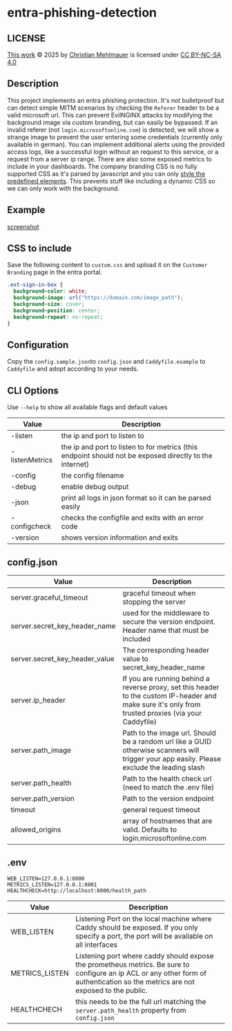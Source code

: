 # entra-phishing-detection

## LICENSE

[This work](https://github.com/firefart/entra-phishing-detection) © 2025 by [Christian Mehlmauer](https://github.com/firefart) is licensed under [CC BY-NC-SA 4.0](https://creativecommons.org/licenses/by-nc-sa/4.0/?ref=chooser-v1)

## Description

This project implements an entra phishing protection. It's not bulletproof but can detect simple MITM scenarios by checking the `Referer` header to be a valid microsoft url.
This can prevent EvilNGINX attacks by modifying the background image via custom branding, but can easily be bypassed. If an invalid referer (not `login.microsoftonline.com`) is detected, we will show a strange image to prevent the user entering some credentials (currently only available in german). You can implement additional alerts using the provided access logs, like a successful login without an request to this service, or a request from a server ip range. There are also some exposed metrics to include in your dashboards.
The company branding CSS is no fully supported CSS as it's parsed by javascript and you can only [style the predefined elements](https://learn.microsoft.com/en-us/entra/fundamentals/reference-company-branding-css-template). This prevents stuff like including a dynamic CSS so we can only work with the background.

## Example

[screenshot](screenshot.png)

## CSS to include

Save the following content to `custom.css` and upload it on the `Customer Branding` page in the entra portal.

```css
.ext-sign-in-box {
  background-color: white;
  background-image: url("https://domain.com/image_path");
  background-size: cover;
  background-position: center;
  background-repeat: no-repeat;
}
```

## Configuration

Copy the `config.sample.json`to `config.json` and `Caddyfile.example` to `Caddyfile` and adopt according to your needs.

## CLI Options

Use `--help` to show all available flags and default values

| Value          | Description                                                                                             |
| -------------- | ------------------------------------------------------------------------------------------------------- |
| -listen        | the ip and port to listen to                                                                            |
| -listenMetrics | the ip and port to listen to for metrics (this endpoint should not be exposed directly to the internet) |
| -config        | the config filename                                                                                     |
| -debug         | enable debug output                                                                                     |
| -json          | print all logs in json format so it can be parsed easily                                                |
| -configcheck   | checks the configfile and exits with an error code                                                      |
| -version       | shows version information and exits                                                                     |

## config.json

| Value                          | Description                                                                                                                                          |
| ------------------------------ | ---------------------------------------------------------------------------------------------------------------------------------------------------- |
| server.graceful_timeout        | graceful timeout when stopping the server                                                                                                            |
| server.secret_key_header_name  | used for the middleware to secure the version endpoint. Header name that must be included                                                            |
| server.secret_key_header_value | The corresponding header value to secret_key_header_name                                                                                             |
| server.ip_header               | If you are running behind a reverse proxy, set this header to the custom IP-header and make sure it's only from trusted proxies (via your Caddyfile) |
| server.path_image              | Path to the image url. Should be a random url like a GUID otherwise scanners will trigger your app easily. Please exclude the leading slash          |
| server.path_health             | Path to the health check url (need to match the .env file)                                                                                           |
| server.path_version            | Path to the version endpoint                                                                                                                         |
| timeout                        | general request timeout                                                                                                                              |
| allowed_origins                | array of hostnames that are valid. Defaults to login.microsoftonline.com                                                                             |

## .env

```text
WEB_LISTEN=127.0.0.1:8000
METRICS_LISTEN=127.0.0.1:8001
HEALTHCHECK=http://localhost:8000/health_path
```

| Value          | Description                                                                                                                                                                       |
| -------------- | --------------------------------------------------------------------------------------------------------------------------------------------------------------------------------- |
| WEB_LISTEN     | Listening Port on the local machine where Caddy should be exposed. If you only specify a port, the port will be available on all interfaces                                       |
| METRICS_LISTEN | Listening port where caddy should expose the prometheus metrics. Be sure to configure an ip ACL or any other form of authentication so the metrics are not exposed to the public. |
| HEALTHCHECH    | this needs to be the full url matching the `server.path_health` property from `config.json`                                                                                       |
